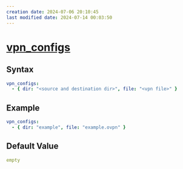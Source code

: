 ```yaml
---
creation date: 2024-07-06 20:10:45
last modified date: 2024-07-14 00:03:50
---
```


# [vpn_configs](vpn_configs.md)

## Syntax

```yml
vpn_configs:
  - { dir: "<source and destination dir>", file: "<vpn file>" }
```

## Example

```yml
vpn_configs:
  - { dir: "example", file: "example.ovpn" }
```

## Default Value

```yml
empty
```